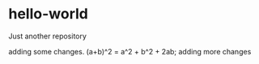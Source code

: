 # hello-world
Just another repository  

adding some changes.
(a+b)^2 = a^2 + b^2 + 2ab;
adding more changes
